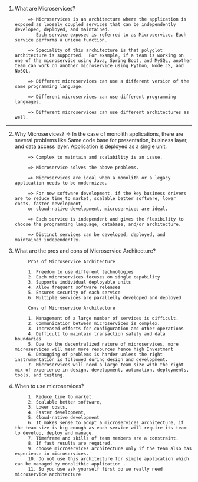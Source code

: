 1. What are Microservices?

            => Microservices is an architecture where the application is exposed as loosely coupled services that can be independently developed, deployed, and maintained.
               Each service exposed is referred to as Microservice. Each service performs a unique function.

            => Speciality of this architecture is that polyglot architecture is supported.  For example, if a team is working on one of the microservice using Java, Spring Boot, and MySQL, another team can work on another microservice using Python, Node JS, and NoSQL. 

            => Different microservices can use a different version of the same programming language.

            => Different microservices can use different programming languages.

            => Different microservices can use different architectures as well.
--------------------------------------------------------------------------------------------------------------------------------------
2. Why Microservices?
            => In the case of monolith applications, there are several problems like
               Same code base for presentation, business layer, and data access layer. Application is deployed as a single unit.

            => Complex to maintain and scalability is an issue.

            => Microservice solves the above problems. 

            => Microservices are ideal when a monolith or a legacy application needs to be modernized. 

            => For new software development, if the key business drivers are to reduce time to market, scalable better software, lower costs, faster development, 
            or cloud-native development, microservices are ideal.

            => Each service is independent and gives the flexibility to choose the programming language, database, and/or architecture.

            => Distinct services can be developed, deployed, and maintained independently.

3. What are the pros and cons of Microservice Architecture?
 
            Pros of Microservice Architecture

            1. Freedom to use different technologies
            2. Each microservices focuses on single capability
            3. Supports individual deployable units
            4. Allow frequent software releases
            5. Ensures security of each service
            6. Multiple services are parallelly developed and deployed

            Cons of Microservice Architecture
            
            1. Management of a large number of services is difficult.
            2. Communication between microservices is complex.
            3. Increased efforts for configuration and other operations
            4. Difficult to maintain transaction safety and data boundaries
            5. Due to the decentralized nature of microservices, more microservices will mean more resources hence high Investment
            6. Debugging of problems is harder unless the right instrumentation is followed during design and development.
            7. Microservices will need a large team size with the right mix of experience in design, development, automation, deployments, tools, and testing.

4. When to use microservices?

            
            1. Reduce time to market.
            2. Scalable better software, 
            3. Lower costs, 
            4. Faster development, 
            5. Cloud-native development 
            6. It makes sense to adopt a microservices architecture, if the team size is big enough as each service will require its team to develop, deploy and manage. 
            7. Timeframe and skills of team members are a constraint. 
            8. If fast results are required,
            9. choose microservices architecture only if the team also has experience in microservices.
            10. Do not use this architecture for simple application which can be managed by monolithic application . 
            11. So you use ask yourself first do we really need microservice architecture 
